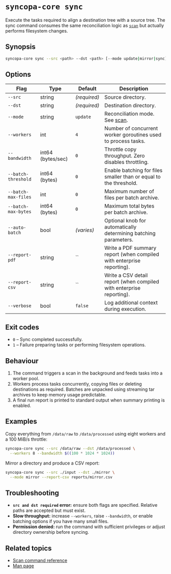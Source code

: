 # `syncopa-core sync`

Execute the tasks required to align a destination tree with a source tree. The
sync command consumes the same reconciliation logic as [`scan`](scan.md) but
actually performs filesystem changes.

## Synopsis

```bash
syncopa-core sync --src <path> --dst <path> [--mode update|mirror|sync] [options]
```

## Options

| Flag | Type | Default | Description |
| ---- | ---- | ------- | ----------- |
| `--src` | string | _(required)_ | Source directory. |
| `--dst` | string | _(required)_ | Destination directory. |
| `--mode` | string | `update` | Reconciliation mode. See [scan](scan.md#modes). |
| `--workers` | int | `4` | Number of concurrent worker goroutines used to process tasks. |
| `--bandwidth` | int64 (bytes/sec) | `0` | Throttle copy throughput. Zero disables throttling. |
| `--batch-threshold` | int64 (bytes) | `0` | Enable batching for files smaller than or equal to the threshold. |
| `--batch-max-files` | int | `0` | Maximum number of files per batch archive. |
| `--batch-max-bytes` | int64 (bytes) | `0` | Maximum total bytes per batch archive. |
| `--auto-batch` | bool | _(varies)_ | Optional knob for automatically determining batching parameters. |
| `--report-pdf` | string | `` | Write a PDF summary report (when compiled with enterprise reporting). |
| `--report-csv` | string | `` | Write a CSV detail report (when compiled with enterprise reporting). |
| `--verbose` | bool | `false` | Log additional context during execution. |

## Exit codes

* `0` – Sync completed successfully.
* `1` – Failure preparing tasks or performing filesystem operations.

## Behaviour

1. The command triggers a scan in the background and feeds tasks into a worker
   pool.
2. Workers process tasks concurrently, copying files or deleting destinations as
   required. Batches are unpacked using streaming tar archives to keep memory
   usage predictable.
3. A final run report is printed to standard output when summary printing is
   enabled.

## Examples

Copy everything from `/data/raw` to `/data/processed` using eight workers and a
100 MiB/s throttle:

```bash
syncopa-core sync --src /data/raw --dst /data/processed \
  --workers 8 --bandwidth $((100 * 1024 * 1024))
```

Mirror a directory and produce a CSV report:

```bash
syncopa-core sync --src ./input --dst ./mirror \
  --mode mirror --report-csv reports/mirror.csv
```

## Troubleshooting

* **`src and dst required` error:** ensure both flags are specified. Relative
  paths are accepted but must exist.
* **Slow throughput:** increase `--workers`, raise `--bandwidth`, or enable
  batching options if you have many small files.
* **Permission denied:** run the command with sufficient privileges or adjust
  directory ownership before syncing.

## Related topics

* [Scan command reference](scan.md)
* [Man page](../man/syncopa-core.1)
